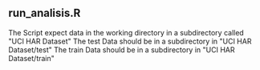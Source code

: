 ## run_analisis.R
The Script expect data in the working directory in a subdirectory called "UCI HAR Dataset"
The test Data should be in a subdirectory in "UCI HAR Dataset/test"
The train Data should be in a subdirectory in "UCI HAR Dataset/train"
